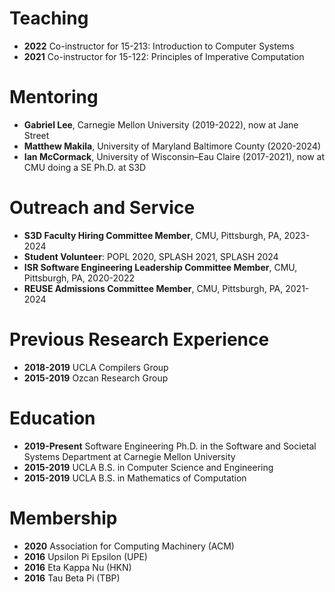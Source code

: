 Teaching
========

+ **2022** Co-instructor for 15-213: Introduction to Computer Systems
+ **2021** Co-instructor for 15-122: Principles of Imperative Computation

Mentoring
=========

+ **Gabriel Lee**, Carnegie Mellon University (2019-2022), now at Jane Street
+ **Matthew Makila**, University of Maryland Baltimore County (2020-2024)
+ **Ian McCormack**, University of Wisconsin–Eau Claire (2017-2021), now at CMU doing a SE Ph.D. at S3D

Outreach and Service
====================

+ **S3D Faculty Hiring Committee Member**, CMU, Pittsburgh, PA, 2023-2024
+ **Student Volunteer**: POPL 2020, SPLASH 2021, SPLASH 2024
+ **ISR Software Engineering Leadership Committee Member**, CMU, Pittsburgh, PA, 2020-2022
+ **REUSE Admissions Committee Member**, CMU, Pittsburgh, PA, 2021-2024

Previous Research Experience
============================

+ **2018-2019** UCLA Compilers Group
+ **2015-2019** Ozcan Research Group

Education
=========

+ **2019-Present** Software Engineering Ph.D. in the Software and Societal Systems Department at Carnegie Mellon University
+ **2015-2019** UCLA B.S. in Computer Science and Engineering
+ **2015-2019** UCLA B.S. in Mathematics of Computation

Membership
==========

+ **2020** Association for Computing Machinery (ACM)
+ **2016** Upsilon Pi Epsilon (UPE)
+ **2016** Eta Kappa Nu (HKN)
+ **2016** Tau Beta Pi (TBP)
